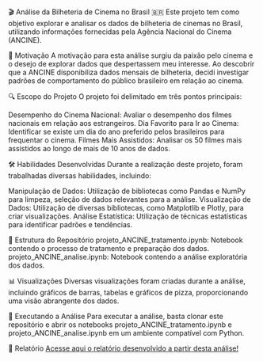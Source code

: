 🎬 Análise da Bilheteria de Cinema no Brasil 🇧🇷
Este projeto tem como objetivo explorar e analisar os dados de bilheteria de cinemas no Brasil, utilizando informações fornecidas pela Agência Nacional do Cinema (ANCINE).

🤔 Motivação
A motivação para esta análise surgiu da paixão pelo cinema e o desejo de explorar dados que despertassem meu interesse. Ao descobrir que a ANCINE disponibiliza dados mensais de bilheteria, decidi investigar padrões de comportamento do público brasileiro em relação ao cinema.

🔍 Escopo do Projeto
O projeto foi delimitado em três pontos principais:

Desempenho do Cinema Nacional: Avaliar o desempenho dos filmes nacionais em relação aos estrangeiros.
Dia Favorito para Ir ao Cinema: Identificar se existe um dia do ano preferido pelos brasileiros para frequentar o cinema.
Filmes Mais Assistidos: Analisar os 50 filmes mais assistidos ao longo de mais de 10 anos de dados.

🛠️ Habilidades Desenvolvidas
Durante a realização deste projeto, foram trabalhadas diversas habilidades, incluindo:

Manipulação de Dados: Utilização de bibliotecas como Pandas e NumPy para limpeza, seleção de dados relevantes para a análise.
Visualização de Dados: Utilização de diversas bibliotecas, como Matplotlib e Plotly, para criar visualizações.
Análise Estatística: Utilização de técnicas estatísticas para identificar padrões e tendências.

📁 Estrutura do Repositório
projeto_ANCINE_tratamento.ipynb: Notebook contendo o processo de tratamento e preparação dos dados.
projeto_ANCINE_analise.ipynb: Notebook contendo a análise exploratória dos dados.

📊 Visualizações
Diversas visualizações foram criadas durante a análise, incluindo gráficos de barras, tabelas e gráficos de pizza, proporcionando uma visão abrangente dos dados.

🚀 Executando a Análise
Para executar a análise, basta clonar este repositório e abrir os notebooks projeto_ANCINE_tratamento.ipynb e projeto_ANCINE_analise.ipynb em um ambiente compatível com Python.

📒 Relatório
[Acesse aqui o relatório desenvolvido a partir desta análise!](https://drive.google.com/file/d/1BBe7d96EUWouyjvOGaMMohTOLsW4l8SN/view?usp=sharing)

